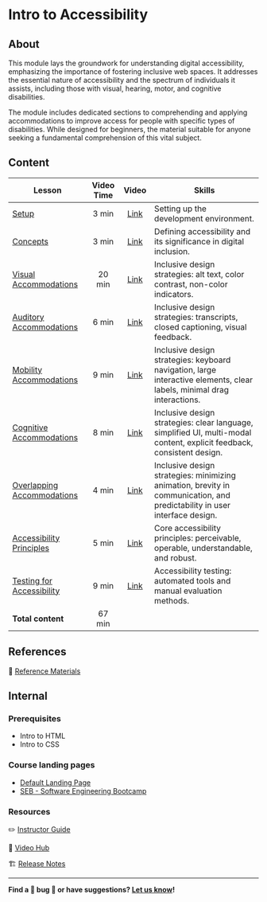 <h1>
  <span class="prefix"></span>
  <span class="headline">Intro to Accessibility</span>
</h1>

## About

This module lays the groundwork for understanding digital accessibility, emphasizing the importance of fostering inclusive web spaces. It addresses the essential nature of accessibility and the spectrum of individuals it assists, including those with visual, hearing, motor, and cognitive disabilities.

The module includes dedicated sections to comprehending and applying accommodations to improve access for people with specific types of disabilities. While designed for beginners, the material suitable for anyone seeking a fundamental comprehension of this vital subject.

## Content

| Lesson                                                               | Video Time |                            Video                             | Skills                                                                                                                    |
| -------------------------------------------------------------------- | :--------: | :----------------------------------------------------------: | ------------------------------------------------------------------------------------------------------------------------- |
| [Setup](./setup/README.md)                                           |   3 min    | [Link](https://generalassembly.wistia.com/medias/2x20x2j1lo) | Setting up the development environment.                                                                                   |
| [Concepts](./concepts/README.md)                                     |   3 min    | [Link](https://generalassembly.wistia.com/medias/jkmk993yhm) | Defining accessibility and its significance in digital inclusion.                                                         |
| [Visual Accommodations](./visual-accommodations/README.md)           |   20 min   | [Link](https://generalassembly.wistia.com/medias/edhnwkohss) | Inclusive design strategies: alt text, color contrast, non-color indicators.                                              |
| [Auditory Accommodations](./auditory-accommodations/README.md)       |   6 min    | [Link](https://generalassembly.wistia.com/medias/ynyi1eyxq6) | Inclusive design strategies: transcripts, closed captioning, visual feedback.                                             |
| [Mobility Accommodations](./mobility-accommodations/README.md)       |   9 min    | [Link](https://generalassembly.wistia.com/medias/xw4w7qw005) | Inclusive design strategies: keyboard navigation, large interactive elements, clear labels, minimal drag interactions.    |
| [Cognitive Accommodations](./cognitive-accommodations/README.md)     |   8 min    | [Link](https://generalassembly.wistia.com/medias/cyvjhgcusa) | Inclusive design strategies: clear language, simplified UI, multi-modal content, explicit feedback, consistent design.    |
| [Overlapping Accommodations](./overlapping-accommodations/README.md) |   4 min    | [Link](https://generalassembly.wistia.com/medias/zro995qmst) | Inclusive design strategies: minimizing animation, brevity in communication, and predictability in user interface design. |
| [Accessibility Principles](./accessibility-principles/README.md)     |   5 min    | [Link](https://generalassembly.wistia.com/medias/xflifm6vmt) | Core accessibility principles: perceivable, operable, understandable, and robust.                                         |
| [Testing for Accessibility](./testing-for-accessibility/README.md)   |   9 min    | [Link](https://generalassembly.wistia.com/medias/d6w98xrnk5) | Accessibility testing: automated tools and manual evaluation methods.                                                     |
| **Total content**                                                    |   67 min   |                                                              |                                                                                                                           |

## References

📖 [Reference Materials](./references/README.md)

## Internal

### Prerequisites

- Intro to HTML
- Intro to CSS

### Course landing pages

- [Default Landing Page](https://pages.git.generalassemb.ly/modular-curriculum-all-courses/intro-to-accessibility/canvas-landing-pages/fallback)
- [SEB - Software Engineering Bootcamp](https://pages.git.generalassemb.ly/modular-curriculum-all-courses/intro-to-accessibility/canvas-landing-pages/seb)

### Resources

✏️ [Instructor Guide](./internal-resources/instructor-guide.md)

🎥 [Video Hub](./internal-resources/video-hub.md)

🏗️ [Release Notes](./internal-resources/release-notes.md)

---

**Find a 👾 bug 👾 or have suggestions? [Let us know](https://pages.git.generalassemb.ly/modular-curriculum-all-courses/universal-resources-internal/module-feedback)!**
